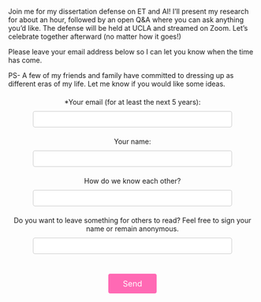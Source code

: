 Join me for my dissertation defense on ET and AI! I’ll present my research for about an hour, followed by an open Q&A where you can ask anything you’d like. The defense will be held at UCLA and streamed on Zoom. Let’s celebrate together afterward (no matter how it goes!)

Please leave your email address below so I can let you know when the time has come. 

PS- A few of my friends and family have committed to dressing up as different eras of my life. Let me know if you would like some ideas.
<style>
label {
  display: block;
  margin: 20px 0;
  text-align: center;
}

input[type="email"],
input[type="text"] {
  display: block;
  margin: 10px auto;
  width: 80%;
  padding: 8px;
  border: 1px solid #ccc;
  border-radius: 4px;
}
button[type="submit"] {
  display: block;
  margin: 20px auto;
  padding: 10px 30px;
  background-color: #ff69b4;
  color: white;
  border: none;
  border-radius: 4px;
  cursor: pointer;
  font-size: 16px;
  transition: background-color 0.3s;
  font-family: -apple-system, BlinkMacSystemFont, "Segoe UI", Roboto, Helvetica, Arial, sans-serif;
}

button[type="submit"]:hover {
  background-color: #ff1493;
}

.h-captcha {
  display: flex;
  justify-content: center;
  margin: 20px 0;
}
</style>

<form
  action="https://formspree.io/f/xzzbrpkj"
  method="POST"
>

  <label>
    *Your email (for at least the next 5 years):
    <input type="email" name="email" required>
  </label>

  <label>
    Your name:
    <input type="text" name="name">
  </label>

  <label>
    How do we know each other?
    <input type="text" name="how_we_know_each_other">
  </label>

  <label>
    Do you want to leave something for others to read? Feel free to sign your name or remain anonymous.
    <input type="text" name="leave_something_for_others">
  </label>
  
  <!-- your other form fields go here -->
  <div class="h-captcha" data-sitekey="YOUR-SITE-KEY"></div>
  <button type="submit">Send</button>
</form>